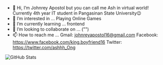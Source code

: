- 👋 Hi, I’m Johnrey Apostol but you can call me Ash in virtual world! Currently 4th year IT student in Pangasinan State University😉
- 👀 I’m interested in ... Playing Online Games
- 🌱 I’m currently learning ... frontend
- 💞️ I’m looking to collaborate on ... ("")
- 📫 How to reach me ... Gmail: johnreyapostol16@gmail.com 
                         Facebook: https://www.facebook.com/king.boyfriend16 
                         Twitter: https://twitter.com/ashhh_Ong

![GitHub Stats](https://github-readme-stats.vercel.app/api?username=Ash080&theme=radical)
<!---
Ash080/Ash080 is a ✨ special ✨ repository because its `README.md` (this file) appears on your GitHub profile.
You can click the Preview link to take a look at your changes.
--->

